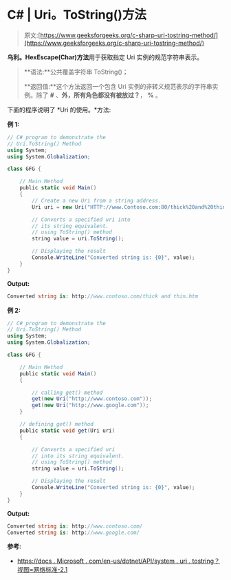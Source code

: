 # C# | Uri。ToString()方法

> 原文:[https://www.geeksforgeeks.org/c-sharp-uri-tostring-method/](https://www.geeksforgeeks.org/c-sharp-uri-tostring-method/)

**乌利。HexEscape(Char)方法**用于获取指定 Uri 实例的规范字符串表示。

> **语法:**公共覆盖字符串 ToString()；
> 
> **返回值:**这个方法返回一个包含 Uri 实例的非转义规范表示的字符串实例。除了 **#** 、**外，所有角色都没有被放过？**， **%** 。

下面的程序说明了 *Uri 的使用。*方法:

**例 1:**

```cs
// C# program to demonstrate the
// Uri.ToString() Method
using System;
using System.Globalization;

class GFG {

    // Main Method
    public static void Main()
    {
        // Create a new Uri from a string address.
        Uri uri = new Uri("HTTP://www.Contoso.com:80/thick%20and%20thin.htm");

        // Converts a specified uri into
        // its string equivalent.
        // using ToString() method
        string value = uri.ToString();

        // Displaying the result
        Console.WriteLine("Converted string is: {0}", value);
    }
}
```

**Output:**

```cs
Converted string is: http://www.contoso.com/thick and thin.htm

```

**例 2:**

```cs
// C# program to demonstrate the
// Uri.ToString() Method
using System;
using System.Globalization;

class GFG {

    // Main Method
    public static void Main()
    {

        // calling get() method
        get(new Uri("http://www.contoso.com"));
        get(new Uri("http://www.google.com"));
    }

    // defining get() method
    public static void get(Uri uri)
    {

        // Converts a specified uri 
        // into its string equivalent.
        // using ToString() method
        string value = uri.ToString();

        // Displaying the result
        Console.WriteLine("Converted string is: {0}", value);
    }
}
```

**Output:**

```cs
Converted string is: http://www.contoso.com/
Converted string is: http://www.google.com/

```

**参考:**

*   [https://docs . Microsoft . com/en-us/dotnet/API/system . uri . tostring？视图=网络标准-2.1](https://docs.microsoft.com/en-us/dotnet/api/system.uri.tostring?view=netstandard-2.1)